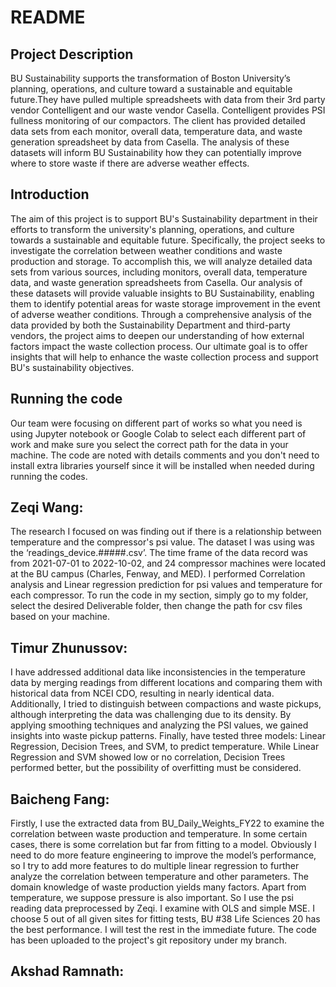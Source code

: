 # README


## Project Description

BU Sustainability supports the transformation of Boston University’s planning, operations, and culture toward a sustainable and equitable future.They have pulled multiple spreadsheets with data from their 3rd party vendor Contelligent and our waste vendor Casella. Contelligent provides PSI fullness monitoring of our compactors. The client has provided detailed data sets from each monitor, overall data, temperature data, and waste generation spreadsheet by data from Casella.  The analysis of these datasets will inform BU Sustainability how they can potentially improve where to store waste if there are adverse weather effects.

## Introduction
The aim of this project is to support BU's Sustainability department in their efforts to transform the university's planning, operations, and culture towards a sustainable and equitable future. Specifically, the project seeks to investigate the correlation between weather conditions and waste production and storage. To accomplish this, we will analyze detailed data sets from various sources, including monitors, overall data, temperature data, and waste generation spreadsheets from Casella.
Our analysis of these datasets will provide valuable insights to BU Sustainability, enabling them to identify potential areas for waste storage improvement in the event of adverse weather conditions. Through a comprehensive analysis of the data provided by both the Sustainability Department and third-party vendors, the project aims to deepen our understanding of how external factors impact the waste collection process.
Our ultimate goal is to offer insights that will help to enhance the waste collection process and support BU's sustainability objectives.


## Running the code
Our team were focusing on different part of works so what you need is using Jupyter notebook or Google Colab to select each different part of work and make sure you select the correct path for the data in your machine. The code are noted with details comments and you don't need to install extra libraries yourself since it will be installed when needed during running the codes.

## Zeqi Wang: 
The research I focused on was finding out if there is a relationship between temperature and the compressor's psi value. The dataset I was using was the ‘readings_device.#####.csv’. The time frame of the data record was from 2021-07-01 to 2022-10-02, and 24 compressor machines were located at the BU campus (Charles, Fenway, and MED). I performed Correlation analysis and Linear regression prediction for psi values and temperature for each compressor. To run the code in my section, simply go to my folder, select the desired Deliverable folder, then change the path for csv files based on your machine. 

## Timur Zhunussov:
I have addressed additional data like inconsistencies in the temperature data by merging readings from different locations and comparing them with historical data from NCEI CDO, resulting in nearly identical data. Additionally, I tried to distinguish between compactions and waste pickups, although interpreting the data was challenging due to its density. By applying smoothing techniques and analyzing the PSI values, we gained insights into waste pickup patterns. Finally, have tested three models: Linear Regression, Decision Trees, and SVM, to predict temperature. While Linear Regression and SVM showed low or no correlation, Decision Trees performed better, but the possibility of overfitting must be considered.

## Baicheng Fang:
Firstly, I use the extracted data from BU_Daily_Weights_FY22 to examine the correlation between waste production and temperature. In some certain cases, there is some correlation but far from fitting to a model.
Obviously I need to do more feature engineering to improve the model’s performance, so I try to add more features to do multiple linear regression to further analyze the correlation between temperature and other parameters.
The domain knowledge of waste production yields many factors. Apart from temperature, we suppose pressure is also important. So I use the psi reading data preprocessed by Zeqi. I examine with OLS and simple MSE. I choose 5 out of all given sites for fitting tests, BU #38 Life Sciences 20 has the best performance. I will test the rest in the immediate future. The code has been uploaded to the project's git repository under my branch.

## Akshad Ramnath: